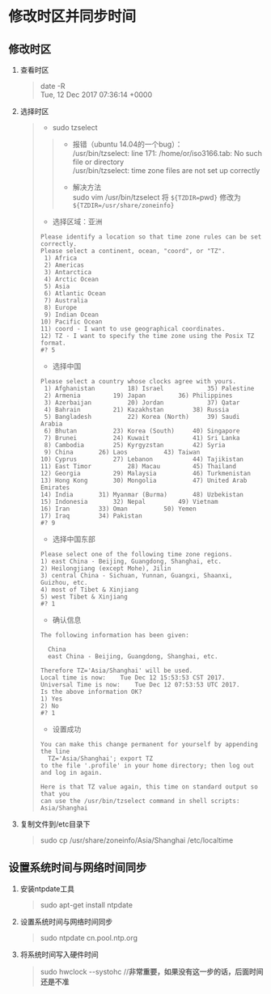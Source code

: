 # 修改时区并同步时间

## 修改时区

1.  查看时区
    > date -R  
    > Tue, 12 Dec 2017 07:36:14 +0000  

1.  选择时区  
    > * sudo tzselect
    > 
    > > - 报错（ubuntu 14.04的一个bug）：  
    > >   /usr/bin/tzselect: line 171: /home/or/iso3166.tab: No such file or directory  
    > >   /usr/bin/tzselect: time zone files are not set up correctly  
    > >
    > > - 解决方法  
    > >   sudo vim /usr/bin/tzselect
    > >   将 `${TZDIR=`pwd`}` 修改为 `${TZDIR=/usr/share/zoneinfo}`  
    > >
    > * 选择区域：亚洲
    > 
    > ```
    > Please identify a location so that time zone rules can be set correctly.
    > Please select a continent, ocean, "coord", or "TZ".
    >  1) Africa
    >  2) Americas
    >  3) Antarctica
    >  4) Arctic Ocean
    >  5) Asia
    >  6) Atlantic Ocean
    >  7) Australia
    >  8) Europe
    >  9) Indian Ocean
    > 10) Pacific Ocean
    > 11) coord - I want to use geographical coordinates.
    > 12) TZ - I want to specify the time zone using the Posix TZ format.
    > #? 5
    > ```
    > 
    > * 选择中国
    > 
    > ```
    > Please select a country whose clocks agree with yours.
    >  1) Afghanistan		  18) Israel		    35) Palestine
    >  2) Armenia		  19) Japan		    36) Philippines
    >  3) Azerbaijan		  20) Jordan		    37) Qatar
    >  4) Bahrain		  21) Kazakhstan	    38) Russia
    >  5) Bangladesh		  22) Korea (North)	    39) Saudi Arabia
    >  6) Bhutan		  23) Korea (South)	    40) Singapore
    >  7) Brunei		  24) Kuwait		    41) Sri Lanka
    >  8) Cambodia		  25) Kyrgyzstan	    42) Syria
    >  9) China		  26) Laos		    43) Taiwan
    > 10) Cyprus		  27) Lebanon		    44) Tajikistan
    > 11) East Timor		  28) Macau		    45) Thailand
    > 12) Georgia		  29) Malaysia		    46) Turkmenistan
    > 13) Hong Kong		  30) Mongolia		    47) United Arab Emirates
    > 14) India		  31) Myanmar (Burma)	    48) Uzbekistan
    > 15) Indonesia		  32) Nepal		    49) Vietnam
    > 16) Iran		  33) Oman		    50) Yemen
    > 17) Iraq		  34) Pakistan
    > #? 9
    > ```
    > 
    > * 选择中国东部
    > 
    > ```
    > Please select one of the following time zone regions.
    > 1) east China - Beijing, Guangdong, Shanghai, etc.
    > 2) Heilongjiang (except Mohe), Jilin
    > 3) central China - Sichuan, Yunnan, Guangxi, Shaanxi, Guizhou, etc.
    > 4) most of Tibet & Xinjiang
    > 5) west Tibet & Xinjiang
    > #? 1
    > ```
    > 
    > * 确认信息
    > 
    > ```
    > The following information has been given:
    > 
    > 	China
    > 	east China - Beijing, Guangdong, Shanghai, etc.
    > 
    > Therefore TZ='Asia/Shanghai' will be used.
    > Local time is now:	Tue Dec 12 15:53:53 CST 2017.
    > Universal Time is now:	Tue Dec 12 07:53:53 UTC 2017.
    > Is the above information OK?
    > 1) Yes
    > 2) No
    > #? 1
    > ```
    > 
    > * 设置成功
    > 
    > ```
    > You can make this change permanent for yourself by appending the line
    > 	TZ='Asia/Shanghai'; export TZ
    > to the file '.profile' in your home directory; then log out and log in again.
    > 
    > Here is that TZ value again, this time on standard output so that you
    > can use the /usr/bin/tzselect command in shell scripts:
    > Asia/Shanghai
    > ```
    
1.  复制文件到/etc目录下
    > sudo cp /usr/share/zoneinfo/Asia/Shanghai  /etc/localtime
    
## 设置系统时间与网络时间同步

1.  安装ntpdate工具
    > sudo apt-get install ntpdate
    
1.  设置系统时间与网络时间同步
    > sudo ntpdate cn.pool.ntp.org
    
1.  将系统时间写入硬件时间
    > sudo hwclock --systohc //**非常重要，如果没有这一步的话，后面时间还是不准**
